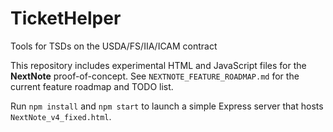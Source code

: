 # TicketHelper
Tools for TSDs on the USDA/FS/IIA/ICAM contract

This repository includes experimental HTML and JavaScript files for the **NextNote** proof-of-concept. See `NEXTNOTE_FEATURE_ROADMAP.md` for the current feature roadmap and TODO list.

Run `npm install` and `npm start` to launch a simple Express server that hosts `NextNote_v4_fixed.html`.
